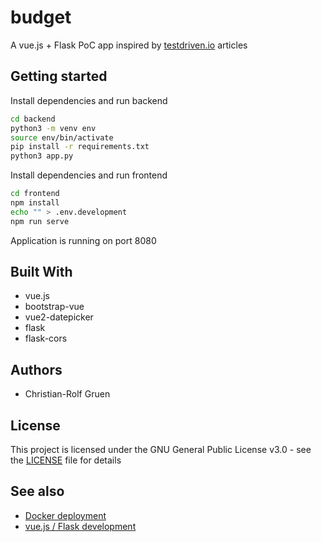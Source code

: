 # budget

A vue.js + Flask PoC app inspired by [testdriven.io](https://testdriven.io/blog/) articles

## Getting started

Install dependencies and run backend

```sh
cd backend
python3 -m venv env
source env/bin/activate
pip install -r requirements.txt
python3 app.py
```

Install dependencies and run frontend

```sh
cd frontend
npm install
echo "" > .env.development
npm run serve
```

Application is running on port 8080

## Built With

- vue.js
- bootstrap-vue
- vue2-datepicker
- flask
- flask-cors

## Authors

- Christian-Rolf Gruen

## License

This project is licensed under the GNU General Public License v3.0 - see the [LICENSE](LICENSE) file for details

## See also

- [Docker deployment](https://testdriven.io/blog/deploying-flask-to-heroku-with-docker-and-gitlab/)
- [vue.js / Flask development](https://testdriven.io/blog/developing-a-single-page-app-with-flask-and-vuejs/)
